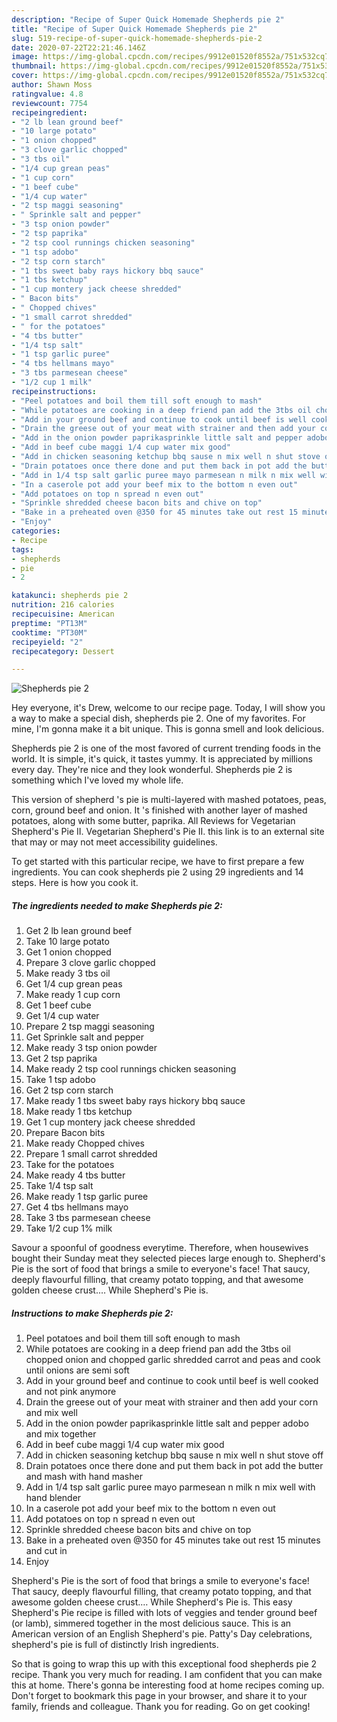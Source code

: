 ```yaml
---
description: "Recipe of Super Quick Homemade Shepherds pie 2"
title: "Recipe of Super Quick Homemade Shepherds pie 2"
slug: 519-recipe-of-super-quick-homemade-shepherds-pie-2
date: 2020-07-22T22:21:46.146Z
image: https://img-global.cpcdn.com/recipes/9912e01520f8552a/751x532cq70/shepherds-pie-2-recipe-main-photo.jpg
thumbnail: https://img-global.cpcdn.com/recipes/9912e01520f8552a/751x532cq70/shepherds-pie-2-recipe-main-photo.jpg
cover: https://img-global.cpcdn.com/recipes/9912e01520f8552a/751x532cq70/shepherds-pie-2-recipe-main-photo.jpg
author: Shawn Moss
ratingvalue: 4.8
reviewcount: 7754
recipeingredient:
- "2 lb lean ground beef"
- "10 large potato"
- "1 onion chopped"
- "3 clove garlic chopped"
- "3 tbs oil"
- "1/4 cup grean peas"
- "1 cup corn"
- "1 beef cube"
- "1/4 cup water"
- "2 tsp maggi seasoning"
- " Sprinkle salt and pepper"
- "3 tsp onion powder"
- "2 tsp paprika"
- "2 tsp cool runnings chicken seasoning"
- "1 tsp adobo"
- "2 tsp corn starch"
- "1 tbs sweet baby rays hickory bbq sauce"
- "1 tbs ketchup"
- "1 cup montery jack cheese shredded"
- " Bacon bits"
- " Chopped chives"
- "1 small carrot shredded"
- " for the potatoes"
- "4 tbs butter"
- "1/4 tsp salt"
- "1 tsp garlic puree"
- "4 tbs hellmans mayo"
- "3 tbs parmesean cheese"
- "1/2 cup 1 milk"
recipeinstructions:
- "Peel potatoes and boil them till soft enough to mash"
- "While potatoes are cooking in a deep friend pan add the 3tbs oil chopped onion and chopped garlic shredded carrot and peas and cook until onions are semi soft"
- "Add in your ground beef and continue to cook until beef is well cooked and not pink anymore"
- "Drain the greese out of your meat with strainer and then add your corn and mix well"
- "Add in the onion powder paprikasprinkle little salt and pepper adobo and mix together"
- "Add in beef cube maggi 1/4 cup water mix good"
- "Add in chicken seasoning ketchup bbq sause n mix well n shut stove off"
- "Drain potatoes once there done and put them back in pot add the butter and mash with hand masher"
- "Add in 1/4 tsp salt garlic puree mayo parmesean n milk n mix well with hand blender"
- "In a caserole pot add your beef mix to the bottom n even out"
- "Add potatoes on top n spread n even out"
- "Sprinkle shredded cheese bacon bits and chive on top"
- "Bake in a preheated oven @350 for 45 minutes take out rest 15 minutes and cut in"
- "Enjoy"
categories:
- Recipe
tags:
- shepherds
- pie
- 2

katakunci: shepherds pie 2 
nutrition: 216 calories
recipecuisine: American
preptime: "PT13M"
cooktime: "PT30M"
recipeyield: "2"
recipecategory: Dessert

---
```



![Shepherds pie 2](https://img-global.cpcdn.com/recipes/9912e01520f8552a/751x532cq70/shepherds-pie-2-recipe-main-photo.jpg)

Hey everyone, it's Drew, welcome to our recipe page. Today, I will show you a way to make a special dish, shepherds pie 2. One of my favorites. For mine, I'm gonna make it a bit unique. This is gonna smell and look delicious.

Shepherds pie 2 is one of the most favored of current trending foods in the world. It is simple, it's quick, it tastes yummy. It is appreciated by millions every day. They're nice and they look wonderful. Shepherds pie 2 is something which I've loved my whole life.

This version of shepherd &#39;s pie is multi-layered with mashed potatoes, peas, corn, ground beef and onion. It &#39;s finished with another layer of mashed potatoes, along with some butter, paprika. All Reviews for Vegetarian Shepherd&#39;s Pie II. Vegetarian Shepherd&#39;s Pie II. this link is to an external site that may or may not meet accessibility guidelines.


To get started with this particular recipe, we have to first prepare a few ingredients. You can cook shepherds pie 2 using 29 ingredients and 14 steps. Here is how you cook it.

<!--inarticleads1-->

##### The ingredients needed to make Shepherds pie 2:

1. Get 2 lb lean ground beef
1. Take 10 large potato
1. Get 1 onion chopped
1. Prepare 3 clove garlic chopped
1. Make ready 3 tbs oil
1. Get 1/4 cup grean peas
1. Make ready 1 cup corn
1. Get 1 beef cube
1. Get 1/4 cup water
1. Prepare 2 tsp maggi seasoning
1. Get  Sprinkle salt and pepper
1. Make ready 3 tsp onion powder
1. Get 2 tsp paprika
1. Make ready 2 tsp cool runnings chicken seasoning
1. Take 1 tsp adobo
1. Get 2 tsp corn starch
1. Make ready 1 tbs sweet baby rays hickory bbq sauce
1. Make ready 1 tbs ketchup
1. Get 1 cup montery jack cheese shredded
1. Prepare  Bacon bits
1. Make ready  Chopped chives
1. Prepare 1 small carrot shredded
1. Take  for the potatoes
1. Make ready 4 tbs butter
1. Take 1/4 tsp salt
1. Make ready 1 tsp garlic puree
1. Get 4 tbs hellmans mayo
1. Take 3 tbs parmesean cheese
1. Take 1/2 cup 1% milk


Savour a spoonful of goodness everytime. Therefore, when housewives bought their Sunday meat they selected pieces large enough to. Shepherd&#39;s Pie is the sort of food that brings a smile to everyone&#39;s face! That saucy, deeply flavourful filling, that creamy potato topping, and that awesome golden cheese crust.… While Shepherd&#39;s Pie is. 

<!--inarticleads2-->

##### Instructions to make Shepherds pie 2:

1. Peel potatoes and boil them till soft enough to mash
1. While potatoes are cooking in a deep friend pan add the 3tbs oil chopped onion and chopped garlic shredded carrot and peas and cook until onions are semi soft
1. Add in your ground beef and continue to cook until beef is well cooked and not pink anymore
1. Drain the greese out of your meat with strainer and then add your corn and mix well
1. Add in the onion powder paprikasprinkle little salt and pepper adobo and mix together
1. Add in beef cube maggi 1/4 cup water mix good
1. Add in chicken seasoning ketchup bbq sause n mix well n shut stove off
1. Drain potatoes once there done and put them back in pot add the butter and mash with hand masher
1. Add in 1/4 tsp salt garlic puree mayo parmesean n milk n mix well with hand blender
1. In a caserole pot add your beef mix to the bottom n even out
1. Add potatoes on top n spread n even out
1. Sprinkle shredded cheese bacon bits and chive on top
1. Bake in a preheated oven @350 for 45 minutes take out rest 15 minutes and cut in
1. Enjoy


Shepherd&#39;s Pie is the sort of food that brings a smile to everyone&#39;s face! That saucy, deeply flavourful filling, that creamy potato topping, and that awesome golden cheese crust.… While Shepherd&#39;s Pie is. This easy Shepherd&#39;s Pie recipe is filled with lots of veggies and tender ground beef (or lamb), simmered together in the most delicious sauce. This is an American version of an English Shepherd&#39;s pie. Patty&#39;s Day celebrations, shepherd&#39;s pie is full of distinctly Irish ingredients. 

So that is going to wrap this up with this exceptional food shepherds pie 2 recipe. Thank you very much for reading. I am confident that you can make this at home. There's gonna be interesting food at home recipes coming up. Don't forget to bookmark this page in your browser, and share it to your family, friends and colleague. Thank you for reading. Go on get cooking!

